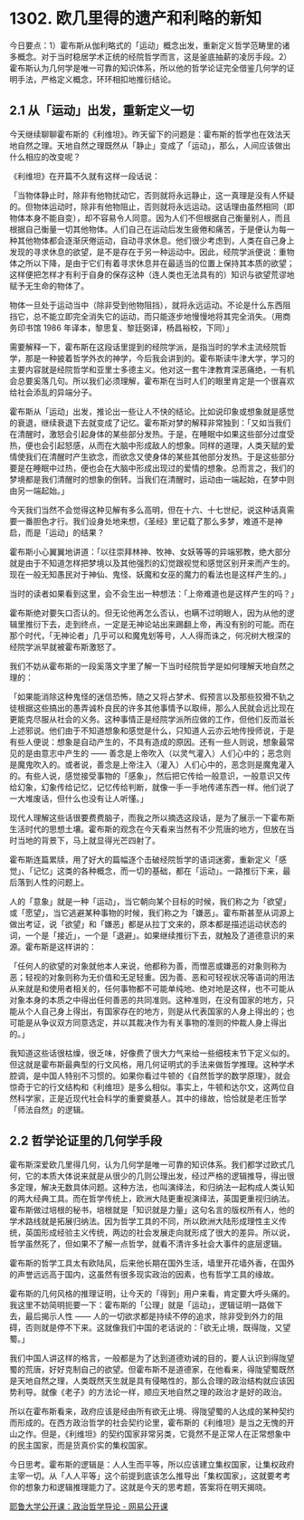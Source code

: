 # 1302. 欧几里得的遗产和利略的新知

今日要点：1）霍布斯从伽利略式的「运动」概念出发，重新定义哲学范畴里的诸多概念。对于当时稳居学术正统的经院哲学而言，这是釜底抽薪的凌厉手段。2）霍布斯认为几何学是唯一可靠的知识体系，所以他的哲学论证完全借鉴几何学的证明手法，严格定义概念，环环相扣地推衍结论。

## 2.1 从「运动」出发，重新定义一切

今天继续聊聊霍布斯的《利维坦》。昨天留下的问题是：霍布斯的哲学也在效法天地自然之理。天地自然之理既然从「静止」变成了「运动」，那么，人间应该做出什么相应的改变呢？

《利维坦》在开篇不久就有这样一段话说：

「当物体静止时，除非有他物扰动它，否则就将永远静止，这一真理是没有人怀疑的。但物体运动时，除非有他物阻止，否则就将永远运动。这话理由虽然相同（即物体本身不能自变），却不容易令人同意。因为人们不但根据自己衡量别人，而且根据自己衡量一切其他物体。人们自己在运动后发生疲倦和痛苦，于是便认为每一种其他物体都会逐渐厌倦运动，自动寻求休息。他们很少考虑到，人类在自己身上发现的寻求休息的欲望，是不是存在于另一种运动中。因此，经院学派便说：重物体之所以下降，是由于它们有着寻求休息并在最适当的位置上保持其本质的欲望；这样便把怎样才有利于自身的保存这种（连人类也无法具有的）知识与欲望荒谬地赋予无生命的物体了。

物体一旦处于运动当中（除非受到他物阻挡），就将永远运动。不论是什么东西阻挡它，总不能立即完全消失它的运动，而只能逐步地慢慢地将其完全消失。（用商务印书馆 1986 年译本，黎思复、黎廷弼译，杨昌裕校，下同）」

需要解释一下，霍布斯在这段话里提到的经院学派，是指当时的学术主流经院哲学，那是一种披着哲学外衣的神学，今后我会讲到的。霍布斯读牛津大学，学习的主要内容就是经院哲学和亚里士多德主义。他对这一套牛津教育深恶痛绝，一有机会总要奚落几句。所以我们必须理解，霍布斯在当时人们的眼里肯定是一个很喜欢给社会添乱的异端分子。

霍布斯从「运动」出发，推论出一些让人不快的结论。比如说印象或想象就是感觉的衰退，继续衰退下去就变成了记忆。霍布斯对梦的解释非常独到：「又如当我们在清醒时，激怒会引起身体的某些部分发热。于是，在睡眠中如果这些部分过度受热，便也会引起怒感，从而在大脑中形成敌人的想象。同样的道理，人类天赋的爱情使我们在清醒时产生欲念，而欲念又使身体的某些其他部分发热。于是这些部分要是在睡眠中过热，便也会在大脑中形成出现过的爱情的想象。总而言之，我们的梦境都是我们清醒时的想象的倒转。当我们在清醒时，运动由一端起始，在梦中则由另一端起始。」

今天我们当然不会觉得这种见解有多么高明，但在十六、十七世纪，说这种话真需要一番胆色才行。我们设身处地来想，《圣经》里记载了那么多梦，难道不是神启，而是「运动」的结果？

霍布斯小心翼翼地讲道：「以往崇拜林神、牧神、女妖等等的异端邪教，绝大部分就是由于不知道怎样把梦境以及其他强烈的幻觉跟视觉和感觉区别开来而产生的。现在一般无知愚民对于神仙、鬼怪、妖魔和女巫的魔力的看法也是这样产生的。」

当时的读者如果看到这里，会不会生出一种想法：「上帝难道也是这样产生的吗？」

霍布斯绝对要矢口否认的。但无论他再怎么否认，也瞒不过明眼人，因为从他的逻辑里推衍下去，走到终点，一定是无神论站出来踢翻上帝，再没有别的可能。而在那个时代，「无神论者」几乎可以和魔鬼划等号，人人得而诛之，何况树大根深的经院学派早就被霍布斯激怒了。

我们不妨从霍布斯的一段奚落文字里了解一下当时经院哲学是如何理解天地自然之理的：

「如果能消除这种鬼怪的迷信恐怖，随之又将占梦术、假预言以及那些狡猾不轨之徒根据这些搞出的愚弄诚朴良民的许多其他事情予以取缔，那么人民就会远比现在更能克尽服从社会的义务。这种事情正是经院学派所应做的工作，但他们反而滋长上述邪说。他们由于不知道想象和感觉是什么，只知道人云亦云地传授师说，于是有些人便说：想象是自动产生的，不具有造成的原因。还有一些人则说，想象最常见的是由意志中产生的 —— 善念是上帝吹入（以灵气灌入）人们心中的；恶念则是魔鬼吹入的。或者说，善念是上帝注入（灌入）人们心中的，恶念则是魔鬼灌入的。有些人说，感觉接受事物的「感象」，然后把它传给一般意识，一般意识又传给幻象，幻象传给记忆，记忆传给判断，就像一手一手地传递东西一样。他们说了一大堆废话，但什么也没有让人听懂。」

现代人理解这些话很要费费脑子，而我之所以摘选这段话，是为了展示一下霍布斯生活时代的思想土壤。霍布斯的观念在今天看来当然有不少荒唐的地方，但放在当时当地的背景下，马上就显得光芒四射了。

霍布斯连篇累牍，用了好大的篇幅逐个击破经院哲学的语词迷雾，重新定义「感觉」、「记忆」这类的各种概念，而一切的基础，都在「运动」。一路推衍下来，最后落到人性的问题上。

人的「意象」就是一种「运动」，当它朝向某个目标的时候，我们称之为「欲望」或「愿望」，当它逃避某种事物的时候，我们称之为「嫌恶」。霍布斯甚至从词源上做出考证，说「欲望」和「嫌恶」都是从拉丁文来的，原本都是描述运动状态的词，一个是「接近」，一个是「退避」。如果继续推衍下去，就触及了道德意识的来源。霍布斯是这样讲的：

「任何人的欲望的对象就他本人来说，他都称为善，而憎恶或嫌恶的对象则称为恶；轻视的对象则称为无价值和无足轻重。因为善、恶和可轻视状况等语词的用法从来就是和使用者相关的，任何事物都不可能单纯地、绝对地是这样，也不可能从对象本身的本质之中得出任何善恶的共同准则。这种准则，在没有国家的地方，只能从个人自己身上得出，有国家存在的地方，则是从代表国家的人身上得出的；也可能是从争议双方同意选定，并以其裁决作为有关事物的准则的仲裁人身上得出的。」

我知道这些话很枯燥，很乏味，好像费了很大力气来给一些细枝末节下定义似的。但这就是霍布斯最典型的行文风格，用几何证明式的手法来做哲学推理。这种学术腔调，是中国人特别不习惯的。如果你看过牛顿的《自然哲学的数学原理》，就会惊奇于它的行文结构和《利维坦》是多么相似。事实上，牛顿和达尔文，这两位自然科学家，正是近现代社会科学的重要奠基人。其中的缘故，恰恰就是老庄哲学「师法自然」的逻辑。

## 2.2 哲学论证里的几何学手段

霍布斯深爱欧几里得几何，认为几何学是唯一可靠的知识体系。我们都学过欧式几何，它的本质大体说来就是从很少的几则公理出发，经过严格的逻辑推导，得出很多定理，解决无数具体问题。这种方法，也叫演绎法，和归纳法一起构成人类认知的两大经典工具。而在哲学传统上，欧洲大陆更重视演绎法，英国更重视归纳法。霍布斯做过培根的秘书，培根就是「知识就是力量」这句名言的版权所有人，他的学术路线就是拓展归纳法。因为哲学工具的不同，所以欧洲大陆形成理性主义传统，英国形成经验主义传统，两边的社会发展走向就形成了很大的差异。所以说，哲学虽然死了，但如果不了解一点哲学，就看不清许多社会大事件的底层逻辑。

霍布斯的哲学工具太有欧陆风，后来他长期在国外生活，墙里开花墙外香，在国外的声誉远远高于国内，这虽然有很多现实政治的因素，也有哲学工具的缘故。

霍布斯的几何风格的推理证明，让今天的「得到」用户来看，肯定要大呼头痛的。我这里不妨简明扼要一下：霍布斯的「公理」就是「运动」，逻辑证明一路做下去，最后揭示人性 —— 人的一切欲求都是持续不停的追求，除非受到外力的阻碍，否则就是停不下来。这就像我们中国的老话说的：「欲无止境，既得陇，又望蜀。」

我们中国人讲这样的格言，一般都是为了达到道德劝诫的目的，要人认识到得陇望蜀的荒唐，好好克制自己的欲望。但霍布斯不是道德家，在他看来，得陇望蜀既然是天地自然之理，人类既然天生就是具有侵略性的，那么合理的政治结构就应该因势利导。就像《老子》的方法论一样，顺应天地自然之理的政治才是好的政治。

所以在霍布斯看来，政府应该是经由所有欲无止境、得陇望蜀的人达成的某种契约而形成的。在西方政治哲学的社会契约论里，霍布斯的《利维坦》是当之无愧的开山之作。但是，《利维坦》的契约国家非常另类，它竟然不是正常人在正常想象中的民主国家，而是货真价实的集权国家。

今日思考。霍布斯的逻辑是：人人生而平等，所以应该建立集权国家，让集权政府主宰一切。从「人人平等」这个前提到底该怎么推导出「集权国家」，这就要考考你的想象力和逻辑推理能力了。这就是今天的思考题，答案将在明天揭晓。

[耶鲁大学公开课：政治哲学导论 - 网易公开课](https://open.163.com/newview/movie/courseintro?newurl=M6GGNNMHL)
